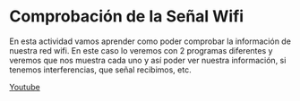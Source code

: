 # Comprobación de la Señal Wifi

En esta actividad vamos aprender como poder comprobar la información de nuestra red wifi. En este caso lo veremos con 2 programas diferentes y veremos que nos muestra cada uno y así poder ver nuestra información, si tenemos interferencias, que señal recibimos, etc.

[Youtube](https://serrogard.github.io/Se-al-WiFi/)

